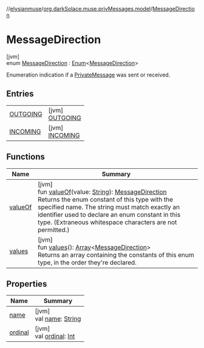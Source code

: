 //[elysianmuse](../../../index.md)/[org.darkSolace.muse.privMessages.model](../index.md)/[MessageDirection](index.md)

# MessageDirection

[jvm]\
enum [MessageDirection](index.md) : [Enum](https://kotlinlang.org/api/latest/jvm/stdlib/kotlin/-enum/index.html)&lt;[MessageDirection](index.md)&gt; 

Enumeration indication if a [PrivateMessage](../-private-message/index.md) was sent or received.

## Entries

| | |
|---|---|
| [OUTGOING](-o-u-t-g-o-i-n-g/index.md) | [jvm]<br>[OUTGOING](-o-u-t-g-o-i-n-g/index.md) |
| [INCOMING](-i-n-c-o-m-i-n-g/index.md) | [jvm]<br>[INCOMING](-i-n-c-o-m-i-n-g/index.md) |

## Functions

| Name | Summary |
|---|---|
| [valueOf](value-of.md) | [jvm]<br>fun [valueOf](value-of.md)(value: [String](https://kotlinlang.org/api/latest/jvm/stdlib/kotlin/-string/index.html)): [MessageDirection](index.md)<br>Returns the enum constant of this type with the specified name. The string must match exactly an identifier used to declare an enum constant in this type. (Extraneous whitespace characters are not permitted.) |
| [values](values.md) | [jvm]<br>fun [values](values.md)(): [Array](https://kotlinlang.org/api/latest/jvm/stdlib/kotlin/-array/index.html)&lt;[MessageDirection](index.md)&gt;<br>Returns an array containing the constants of this enum type, in the order they're declared. |

## Properties

| Name | Summary |
|---|---|
| [name](../../org.darkSolace.muse.user.model/-user-tag/-c-o-m-m-e-n-t-e-r/index.md#-372974862%2FProperties%2F-1216412040) | [jvm]<br>val [name](../../org.darkSolace.muse.user.model/-user-tag/-c-o-m-m-e-n-t-e-r/index.md#-372974862%2FProperties%2F-1216412040): [String](https://kotlinlang.org/api/latest/jvm/stdlib/kotlin/-string/index.html) |
| [ordinal](../../org.darkSolace.muse.user.model/-user-tag/-c-o-m-m-e-n-t-e-r/index.md#-739389684%2FProperties%2F-1216412040) | [jvm]<br>val [ordinal](../../org.darkSolace.muse.user.model/-user-tag/-c-o-m-m-e-n-t-e-r/index.md#-739389684%2FProperties%2F-1216412040): [Int](https://kotlinlang.org/api/latest/jvm/stdlib/kotlin/-int/index.html) |
